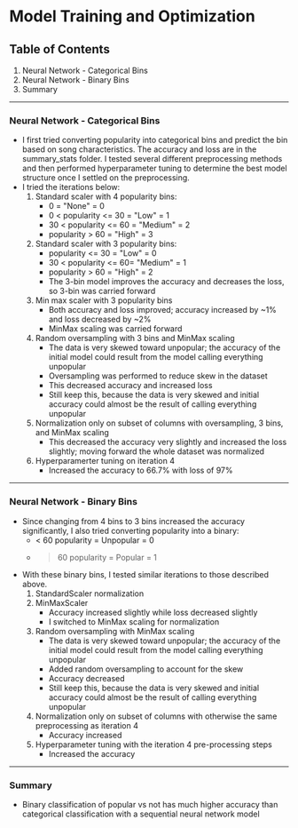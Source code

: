 # Model Training and Optimization

## Table of Contents

1. Neural Network - Categorical Bins
2. Neural Network - Binary Bins
3. Summary

---

### Neural Network - Categorical Bins

* I first tried converting popularity into categorical bins and predict the bin based on song characteristics. The accuracy and loss are in the summary_stats folder. I tested several different preprocessing methods and then performed hyperparameter tuning to determine the best model structure once I settled on the preprocessing.
* I tried the iterations below:
    1. Standard scaler with 4 popularity bins:
        * 0 = "None" = 0
        * 0 < popularity <= 30 = "Low" = 1
        * 30 < popularity <= 60 = "Medium" = 2
        * popularity > 60 = "High" = 3
    2. Standard scaler with 3 popularity bins:
        * popularity <= 30 = "Low" = 0
        * 30 < popularity <= 60= "Medium" = 1
        * popularity > 60 = "High" = 2
        * The 3-bin model improves the accuracy and decreases the loss, so 3-bin was carried forward
    3. Min max scaler with 3 popularity bins
        * Both accuracy and loss improved; accuracy increased by ~1% and loss decreased by ~2%
        * MinMax scaling was carried forward
    4. Random oversampling with 3 bins and MinMax scaling 
        * The data is very skewed toward unpopular; the accuracy of the initial model could result from the model calling everything unpopular
        * Oversampling was performed to reduce skew in the dataset
        * This decreased accuracy and increased loss
        * Still keep this, because the data is very skewed and initial accuracy could almost be the result of calling everything unpopular
    5. Normalization only on subset of columns with oversampling, 3 bins, and MinMax scaling
        * This decreased the accuracy very slightly and increased the loss slightly; moving forward the whole dataset was normalized
    6. Hyperparamerter tuning on iteration 4
        * Increased the accuracy to 66.7% with loss of 97%

---

### Neural Network - Binary Bins

* Since changing from 4 bins to 3 bins increased the accuracy significantly, I also tried converting popularity into a binary:
    * < 60 popularity = Unpopular = 0
    * > 60 popularity = Popular = 1
* With these binary bins, I tested similar iterations to those described above.
    1. StandardScaler normalization
    2. MinMaxScaler
        * Accuracy increased slightly while loss decreased slightly
        * I switched to MinMax scaling for normalization
    3. Random oversampling with MinMax scaling
        * The data is very skewed toward unpopular; the accuracy of the initial model could result from the model calling everything unpopular
        * Added random oversampling to account for the skew 
        * Accuracy decreased
        * Still keep this, because the data is very skewed and initial accuracy could almost be the result of calling everything unpopular
    4. Normalization only on subset of columns with otherwise the same preprocessing as iteration 4
        * Accuracy increased
    5. Hyperparameter tuning with the iteration 4 pre-processing steps
        * Increased the accuracy

---

### Summary

* Binary classification of popular vs not has much higher accuracy than categorical classification with a sequential neural network model